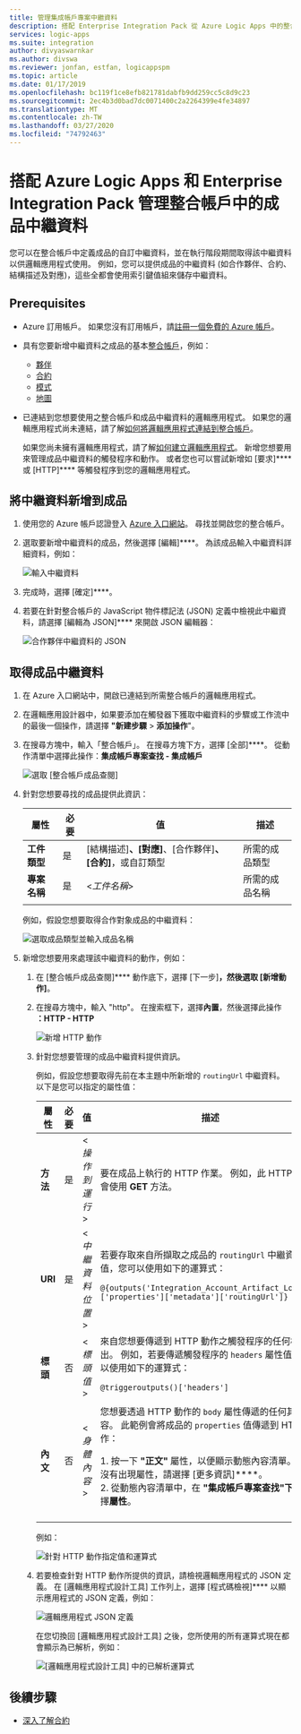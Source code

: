 ```yaml
---
title: 管理集成帳戶專案中繼資料
description: 搭配 Enterprise Integration Pack 從 Azure Logic Apps 中的整合帳戶新增或取得成品中繼資料
services: logic-apps
ms.suite: integration
author: divyaswarnkar
ms.author: divswa
ms.reviewer: jonfan, estfan, logicappspm
ms.topic: article
ms.date: 01/17/2019
ms.openlocfilehash: bc119f1ce8efb821781dabfb9dd259cc5c8d9c23
ms.sourcegitcommit: 2ec4b3d0bad7dc0071400c2a2264399e4fe34897
ms.translationtype: MT
ms.contentlocale: zh-TW
ms.lasthandoff: 03/27/2020
ms.locfileid: "74792463"
---
```

# <a name="manage-artifact-metadata-in-integration-accounts-with-azure-logic-apps-and-enterprise-integration-pack"></a>搭配 Azure Logic Apps 和 Enterprise Integration Pack 管理整合帳戶中的成品中繼資料

您可以在整合帳戶中定義成品的自訂中繼資料，並在執行階段期間取得該中繼資料以供邏輯應用程式使用。 例如，您可以提供成品的中繼資料 (如合作夥伴、合約、結構描述及對應)，這些全都會使用索引鍵值組來儲存中繼資料。 

## <a name="prerequisites"></a>Prerequisites

* Azure 訂用帳戶。 如果您沒有訂用帳戶，請<a href="https://azure.microsoft.com/free/" target="_blank">註冊一個免費的 Azure 帳戶</a>。

* 具有您要新增中繼資料之成品的基本[整合帳戶](../logic-apps/logic-apps-enterprise-integration-create-integration-account.md)，例如： 

  * [夥伴](logic-apps-enterprise-integration-partners.md)
  * [合約](logic-apps-enterprise-integration-agreements.md)
  * [模式](logic-apps-enterprise-integration-schemas.md)
  * [地圖](logic-apps-enterprise-integration-maps.md)

* 已連結到您想要使用之整合帳戶和成品中繼資料的邏輯應用程式。 如果您的邏輯應用程式尚未連結，請了解[如何將邏輯應用程式連結到整合帳戶](logic-apps-enterprise-integration-create-integration-account.md#link-account)。 

  如果您尚未擁有邏輯應用程式，請了解[如何建立邏輯應用程式](../logic-apps/quickstart-create-first-logic-app-workflow.md)。 
  新增您想要用來管理成品中繼資料的觸發程序和動作。 或者您也可以嘗試新增如 [要求]**** 或 [HTTP]**** 等觸發程序到您的邏輯應用程式。

## <a name="add-metadata-to-artifacts"></a>將中繼資料新增到成品

1. 使用您的 Azure 帳戶認證登入 <a href="https://portal.azure.com" target="_blank">Azure 入口網站</a>。 尋找並開啟您的整合帳戶。

1. 選取要新增中繼資料的成品，然後選擇 [編輯]****。 為該成品輸入中繼資料詳細資料，例如：

   ![輸入中繼資料](media/logic-apps-enterprise-integration-metadata/add-partner-metadata.png)

1. 完成時，選擇 [確定]****。

1. 若要在針對整合帳戶的 JavaScript 物件標記法 (JSON) 定義中檢視此中繼資料，請選擇 [編輯為 JSON]**** 來開啟 JSON 編輯器： 

   ![合作夥伴中繼資料的 JSON](media/logic-apps-enterprise-integration-metadata/partner-metadata.png)

## <a name="get-artifact-metadata"></a>取得成品中繼資料

1. 在 Azure 入口網站中，開啟已連結到所需整合帳戶的邏輯應用程式。 

1. 在邏輯應用設計器中，如果要添加在觸發器下獲取中繼資料的步驟或工作流中的最後一個操作，請選擇 **"新建步驟** > **添加操作**"。 

1. 在搜尋方塊中，輸入「整合帳戶」。 在搜尋方塊下方，選擇 [全部]****。 從動作清單中選擇此操作：**集成帳戶專案查找 - 集成帳戶**

   ![選取 [整合帳戶成品查閱]](media/logic-apps-enterprise-integration-metadata/integration-account-artifact-lookup.png)

1. 針對您想要尋找的成品提供此資訊：

   | 屬性 | 必要 | 值 | 描述 | 
   |----------|---------|-------|-------------| 
   | **工件類型** | 是 | [結構描述]****、[對應]****、[合作夥伴]****、[合約]****，或自訂類型 | 所需的成品類型 | 
   | **專案名稱** | 是 | <*工件名稱*> | 所需的成品名稱 | 
   ||| 

   例如，假設您想要取得合作對象成品的中繼資料：

   ![選取成品類型並輸入成品名稱](media/logic-apps-enterprise-integration-metadata/artifact-lookup-information.png)

1. 新增您想要用來處理該中繼資料的動作，例如：

   1. 在 [整合帳戶成品查閱]**** 動作底下，選擇 [下一步]****，然後選取 [新增動作]****。 

   1. 在搜尋方塊中，輸入 "http"。 在搜索框下，選擇**內置**，然後選擇此操作 **：HTTP - HTTP**

      ![新增 HTTP 動作](media/logic-apps-enterprise-integration-metadata/http-action.png)

   1. 針對您想要管理的成品中繼資料提供資訊。 

      例如，假設您想要取得先前在本主題中所新增的 `routingUrl` 中繼資料。 以下是您可以指定的屬性值： 

      | 屬性 | 必要 | 值 | 描述 | 
      |----------|----------|-------|-------------| 
      | **方法** | 是 | <*操作到運行*> | 要在成品上執行的 HTTP 作業。 例如，此 HTTP 動作會使用 **GET** 方法。 | 
      | **URI** | 是 | <*中繼資料位置*> | 若要存取來自所擷取之成品的 `routingUrl` 中繼資料值，您可以使用如下的運算式： <p>`@{outputs('Integration_Account_Artifact_Lookup')['properties']['metadata']['routingUrl']}` | 
      | **標頭** | 否 | <*標頭值*> | 來自您想要傳遞到 HTTP 動作之觸發程序的任何標頭輸出。 例如，若要傳遞觸發程序的 `headers` 屬性值，您可以使用如下的運算式： <p>`@triggeroutputs()['headers']` | 
      | **內文** | 否 | <*身體內容*> | 您想要透過 HTTP 動作的 `body` 屬性傳遞的任何其他內容。 此範例會將成品的 `properties` 值傳遞到 HTTP 動作： <p>1. 按一下 **"正文"** 屬性，以便顯示動態內容清單。 如果沒有出現屬性，請選擇 [更多資訊]****。 <br>2. 從動態內容清單中，在 **"集成帳戶專案查找"下**，選擇**屬性**。 | 
      |||| 

      例如：

      ![針對 HTTP 動作指定值和運算式](media/logic-apps-enterprise-integration-metadata/add-http-action-values.png)

   1. 若要檢查針對 HTTP 動作所提供的資訊，請檢視邏輯應用程式的 JSON 定義。 在 [邏輯應用程式設計工具] 工作列上，選擇 [程式碼檢視]**** 以顯示應用程式的 JSON 定義，例如：

      ![邏輯應用程式 JSON 定義](media/logic-apps-enterprise-integration-metadata/finished-logic-app-definition.png)

      在您切換回 [邏輯應用程式設計工具] 之後，您所使用的所有運算式現在都會顯示為已解析，例如：

      ![[邏輯應用程式設計工具] 中的已解析運算式](media/logic-apps-enterprise-integration-metadata/resolved-expressions.png)

## <a name="next-steps"></a>後續步驟

* [深入了解合約](logic-apps-enterprise-integration-agreements.md)
